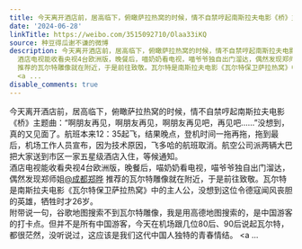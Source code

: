 ```yaml
---
title: 今天离开酒店前，居高临下，俯瞰萨拉热窝的时候，情不自禁哼起南斯拉夫电影《桥》主题曲：“啊朋友再见，啊朋友再见，啊朋友再见吧，再见吧……”没想到，真的又...
date: '2024-06-28'
linkTitle: https://weibo.com/3515092710/Olaa33iKQ
source: 种豆得瓜谢不谦的微博
description: 今天离开酒店前，居高临下，俯瞰萨拉热窝的时候，情不自禁哼起南斯拉夫电影《桥》主题曲：“啊朋友再见，啊朋友再见，啊朋友再见吧，再见吧……”没想到，真的又见面了。航班本来12：35起飞，结果晚点，登机时间一拖再拖，拖到最后，机场工作人员宣布，因为技术原因，飞多哈的航班取消。航空公司派两辆大巴把大家送到市区一家五星级酒店入住，等候通知。<br>
  酒店电视能收看央视4台欧洲版，晚餐后，喵奶奶看电视，喵爷爷独自出门溜达，偶然发现郑师姐<a href="https://weibo.com/n/%E6%88%90%E9%83%BD%E9%83%91%E6%99%94">@成都郑晔</a>
  推荐的瓦尔特雕像就在附近，于是前往致敬。瓦尔特是南斯拉夫电影《瓦尔特保卫萨拉热窝》中的主人公，没想到这位令德寇闻风丧胆的英雄，牺牲时才26岁。<br> 附带说一句，谷歌地图搜索不到瓦尔特雕像，我是用高德地图搜索的，是中国游客的打卡点。但并不是所有中国游客，今天在机场跟几位80后、90后说起瓦尔特，都很茫然，没听说过，这应该是我们这代中国人独特的青春情结。
  <a ...
disable_comments: true
---
```

今天离开酒店前，居高临下，俯瞰萨拉热窝的时候，情不自禁哼起南斯拉夫电影《桥》主题曲：“啊朋友再见，啊朋友再见，啊朋友再见吧，再见吧……”没想到，真的又见面了。航班本来12：35起飞，结果晚点，登机时间一拖再拖，拖到最后，机场工作人员宣布，因为技术原因，飞多哈的航班取消。航空公司派两辆大巴把大家送到市区一家五星级酒店入住，等候通知。<br> 酒店电视能收看央视4台欧洲版，晚餐后，喵奶奶看电视，喵爷爷独自出门溜达，偶然发现郑师姐<a href="https://weibo.com/n/%E6%88%90%E9%83%BD%E9%83%91%E6%99%94">@成都郑晔</a> 推荐的瓦尔特雕像就在附近，于是前往致敬。瓦尔特是南斯拉夫电影《瓦尔特保卫萨拉热窝》中的主人公，没想到这位令德寇闻风丧胆的英雄，牺牲时才26岁。<br> 附带说一句，谷歌地图搜索不到瓦尔特雕像，我是用高德地图搜索的，是中国游客的打卡点。但并不是所有中国游客，今天在机场跟几位80后、90后说起瓦尔特，都很茫然，没听说过，这应该是我们这代中国人独特的青春情结。 <a ...